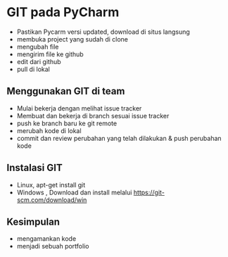 # GIT pada PyCharm
- Pastikan Pycarm versi updated, download di situs langsung
- membuka project yang sudah di clone
- mengubah file
- mengirim file ke github
- edit dari github
- pull di lokal

## Menggunakan GIT di team
- Mulai bekerja dengan melihat issue tracker
- Membuat dan bekerja di branch sesuai issue tracker
- push ke branch baru ke git remote
- merubah kode di lokal
- commit dan review perubahan yang telah dilakukan & push perubahan kode

## Instalasi GIT
- Linux, apt-get install git
- Windows , Download dan install melalui https://git-scm.com/download/win

## Kesimpulan
- mengamankan kode
- menjadi sebuah portfolio

